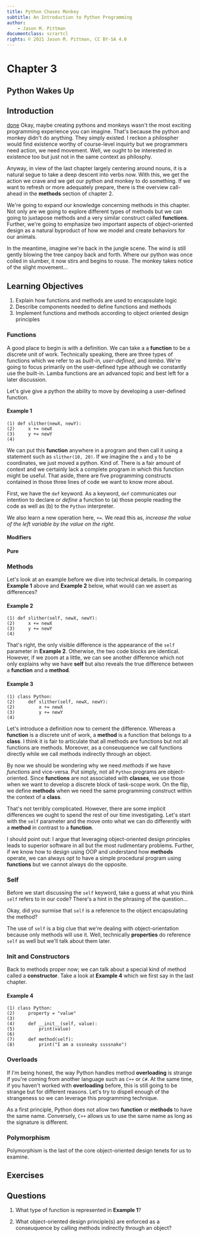```yaml
---
title: Python Chases Monkey
subtitle: An Introduction to Python Programming  
author: 
    - Jason M. Pittman
documentclass: scrartcl
rights: © 2021 Jason M. Pittman, CC BY-SA 4.0
---
```


# Chapter 3
## Python Wakes Up

## Introduction
[done]()
Okay, maybe creating pythons and monkeys wasn't the most exciting programming experience you can imagine. That's because the python and monkey didn't do anything. They simply existed. I reckon a philospher would find existence worthy of course-level inquirty but we programmers need action, we need movement. Well, we ought to be interested in existence too but just not in the same context as philosphy.

Anyway, in view of the last chapter largely centering around nouns, it is a natural segue to take a deep descent into verbs now. With this, we get the action we crave and we get our python and monkey to do something. If we want to refresh or more adequately prepare, there is the overview call-ahead in the **methods** section of chapter 2. 

We're going to expand our knowledge concerning methods in this chapter. Not only are we going to explore different types of methods but we can going to juxtapose methods and a very similar construct called **functions**. Further, we're going to emphasize two important aspects of object-oriented design as a natural byproduct of how we model and create behaviors for our animals. 

In the meantime, imagine we're back in the jungle scene. The wind is still gently blowing the tree canpoy back and forth. Where our python was once coiled in slumber, it now stirs and begins to rouse. The monkey takes notice of the slight movement...

## Learning Objectives
1. Explain how functions and methods are used to encapsulate logic
2. Describe components needed to define functions and methods
3. Implement functions and methods according to object oriented design principles

### Functions
A good place to begin is with a definition. We can take a a **function** to be a discrete unit of work. Technically speaking, there are three types of functions which we refer to as *built-in*, *user-defined*, and *lamba*. We're going to focus primarily on the user-defined type although we constantly use the built-in. Lamba functions are an advanced topic and best left for a later discussion. 

Let's give give a python the ability to move by developing a user-defined function.

#### Example 1
```
(1) def slither(newX, newY):
(2)     x += newX
(3)     y += newY 
(4)
```

We can put this **function** anywhere in a program and then call it using a statement such as `slither(10, 20)`. If we imagine the `x` and `y` to be coordinates, we just moved a python. Kind of. There is a fair amount of context and we certainly lack a complete program in which this function might be useful. That aside, there are five programming constructs contained in those three lines of code we want to know more about.

First, we have the `def` keyword. As a keyword, `def` communicates our intention to declare or *define* a function to (a) those people reading the code as well as (b) to the `Python` interpreter.  

We also learn a new operation here, `+=`. We read this as, *increase the value of the left variable by the value on the right*. 

#### Modifiers


#### Pure


### Methods
Let's look at an example before we dive into technical details. In comparing **Example 1** above and **Example 2** below, what would can we assert as differences?

#### Example 2
```
(1) def slither(self, newX, newY):
(2)     x += newX
(3)     y += newY 
(4)
```

That's right, the only visible difference is the appearance of the `self` parameter in **Example 2**. Otherwise, the two code blocks are identical. However, if we zoom at a little, we can see another difference which not only explains why we have **self** but also reveals the true difference between a **function** and a **method**.

#### Example 3
```
(1) class Python:
(2)     def slither(self, newX, newY):
(2)         x += newX
(3)         y += newY 
(4)
```

Let's introduce a definition now to cement the difference. Whereas a **function** is a discrete unit of work, a **method** is a function that belongs to a **class**. I think it is fair to articulate that all methods are functions but not all functions are methods. Moreover, as a conseuquence we call functions directly while we call methods indirectly through an object.

By now we should be wondering why we need *methods* if we have *functions* and vice-versa. Put simply, not all `Python` programs are object-oriented. Since **functions** are not associated with **classes**, we use those when we want to develop a discrete block of task-scope work. On the flip, we define **methods** when we need the same programming construct within the context of a **class**.

That's not terribly complicated. However, there are some implicit differences we ought to spend the rest of our time investigating. Let's start with the `self` parameter and the move onto what we can do differently with a **method** in contrast to a **function**. 

I should point out: I argue that leveraging object-oriented design principles leads to superior software in all but the most rudimentary problems. Further, if we know how to design using OOP and understand how **methods** operate, we can always opt to have a simple procedural program using **functions** but we cannot always do the opposite.

### Self
Before we start discussing the `self` keyword, take a guess at what you think `self` refers to in our code? There's a hint in the phrasing of the question...

Okay, did you surmise that `self` is a reference to the object encapsulating the method?  

The use of `self` is a big clue that we're dealing with object-orientation because only methods will use it. Well, technically **properties** do reference `self` as well but we'll talk about them later.

### Init and Constructors
Back to methods proper now; we can talk about a special kind of method called a **constructor**. Take a look at **Example 4** which we first say in the last chapter. 

#### Example 4
```
(1) class Python:
(2)     property = "value"
(3)     
(4)     def __init__(self, value):
(5)         print(value)
(6)                 
(7)     def method(self):
(8)         print("I am a sssneaky ssssnake")
```

### Overloads
If I'm being honest, the way Python handles method **overloading** is strange if you're coming from another language such as `C++` or `C#`. At the same time, if you haven't worked with **overloading** before, this is still going to be strange but for different reasons. Let's try to dispell enough of the strangeness so we can leverage this programming technique.

As a first principle, Python does not allow two **function** or **methods** to have the same name. Conversely, `C++` allows us to use the same name as long as the signature is different.

### Polymorphism
Polymorphism is the last of the core object-oriented design tenets for us to examine.  

## Exercises

## Questions
1. What type of function is represented in **Example 1**?
   
2. What object-oriented design principle(s) are enforced as a conseuquence by calling methods indirectly through an object?